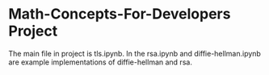 # Math-Concepts-For-Developers Project

The main file in project is tls.ipynb. In the rsa.ipynb and diffie-hellman.ipynb are example implementations of diffie-hellman and rsa.
